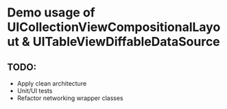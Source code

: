 # Demo usage of UICollectionViewCompositionalLayout & UITableViewDiffableDataSource

## TODO:
- Apply clean architecture
- Unit/UI tests
- Refactor networking wrapper classes
